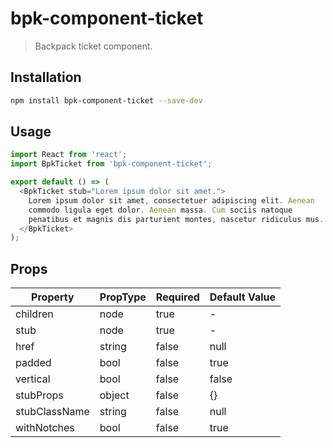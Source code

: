 # bpk-component-ticket

> Backpack ticket component.

## Installation

```sh
npm install bpk-component-ticket --save-dev
```

## Usage

```js
import React from 'react';
import BpkTicket from 'bpk-component-ticket';

export default () => (
  <BpkTicket stub="Lorem ipsum dolor sit amet.">
    Lorem ipsum dolor sit amet, consectetuer adipiscing elit. Aenean
    commodo ligula eget dolor. Aenean massa. Cum sociis natoque
    penatibus et magnis dis parturient montes, nascetur ridiculus mus.
  </BpkTicket>
);
```

## Props

| Property      | PropType | Required | Default Value |
| ------------- | -------- | -------- | ------------- |
| children      | node     | true     | -             |
| stub          | node     | true     | -             |
| href          | string   | false    | null          |
| padded        | bool     | false    | true          |
| vertical      | bool     | false    | false         |
| stubProps     | object   | false    | {}            |
| stubClassName | string   | false    | null          |
| withNotches   | bool     | false    | true          |

